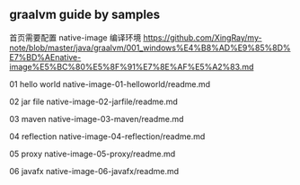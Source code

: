 ## graalvm guide by samples

首页需要配置 native-image 编译环境
https://github.com/XingRay/my-note/blob/master/java/graalvm/001_windows%E4%B8%AD%E9%85%8D%E7%BD%AEnative-image%E5%BC%80%E5%8F%91%E7%8E%AF%E5%A2%83.md

01 hello world
native-image-01-helloworld/readme.md


02 jar file
native-image-02-jarfile/readme.md


03 maven
native-image-03-maven/readme.md


04 reflection
native-image-04-reflection/readme.md


05 proxy
native-image-05-proxy/readme.md


06 javafx
native-image-06-javafx/readme.md
